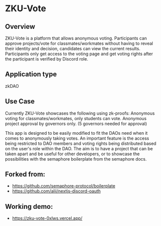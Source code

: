 # ZKU-Vote

## Overview
ZKU-Vote is a platform that allows anonymous voting. Participants can approve projects/vote for classmates/workmates without having to reveal their identity and decision, candidates can view the current results. Participants only get access to the voting page and get voting rights after the participant is verified by Discord role.

## Application type
zkDAO

## Use Case
Currently ZKU-Vote showcases the following using zk-proofs:
Anonymous voting for classmates/workmates, only students can vote.
Anonymous project approval by governors only. (5 governors needed for approval)

This app is designed to be easily modified to fit the DAOs need when it comes to anonymously taking votes. An important feature is the access being restricted to DAO members and voting rights being distributed based on the user's role within the DAO.
The aim is to have a project that can be taken apart and be useful for other developers, or to showcase the possibilities with the semaphore boilerplate from the semaphore docs.

## Forked from:
  - https://github.com/semaphore-protocol/boilerplate
  - https://github.com/alii/nextjs-discord-oauth

## Working demo:
  - https://zku-vote-0xlws.vercel.app/
